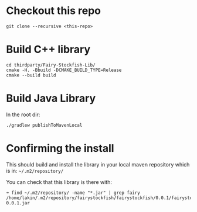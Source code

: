 Checkout this repo
==================
```
git clone --recursive <this-repo>
```

Build C++ library
=================
```
cd thirdparty/Fairy-Stockfish-Lib/
cmake -H. -Bbuild -DCMAKE_BUILD_TYPE=Release
cmake --build build
```

Build Java Library
==================
In the root dir:
```
./gradlew publishToMavenLocal
```

Confirming the install
======================

This should build and install the library in your local maven repository which is in:
```~/.m2/repository/```

You can check that this library is there with:
```
➜ find ~/.m2/repository/ -name "*.jar" | grep fairy
/home/lakin/.m2/repository/fairystockfish/fairystockfish/0.0.1/fairystockfish-0.0.1.jar
```
